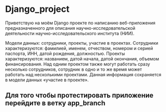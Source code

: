 # Django_project

Приветствую на моём Django проекте по написанию веб-приложения предназначенного для описания научно-исследовательской деятельности научно-исследовательского института (НИИ).

Модели данных: сотрудники, проекты, участие в проектах. 
Сотрудники характеризуются: фамилией, именем, отчеством, номером и серией паспорта, ИНН, датой рождения, должностью. 
Проекты характеризуются: названием, датой начала, датой окончания, объемом финансирования. 
Над одним проектом также могут работать сразу несколько сотрудников, сотрудник в одно и то же время может работать над несколькими проектами. 
Данная информация сохраняется в модели данных «участие в проекте».

## Для того чтобы протестировать приложение перейдите в ветку app_branch

